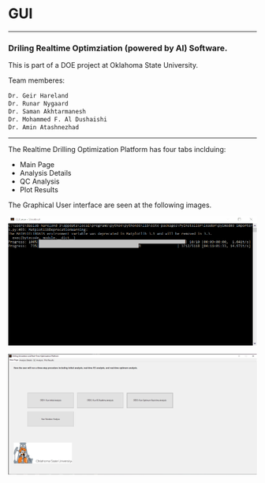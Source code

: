 # GUI
---
### Driling Realtime Optimziation (powered by AI) Software. 
This is part of a DOE project at Oklahoma State University. 

Team memberes:
```
Dr. Geir Hareland
Dr. Runar Nygaard
Dr. Saman Akhtarmanesh
Dr. Mohammed F. Al Dushaishi
Dr. Amin Atashnezhad
```

---

The Realtime Drilling Optimization Platform has four tabs inclduing:
* Main Page
* Analysis Details
* QC Analysis
* Plot Results

The Graphical User interface are seen at the following images.


<p align="left">
  <img width="900" src="Assets/GIF1.gif" >
</p>


<p align="left">
  <img width="600" src="Assets/Capture.PNG" >
</p>



